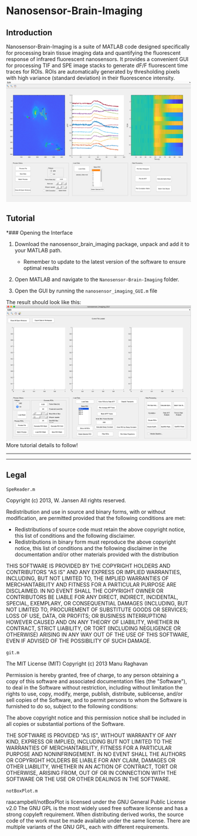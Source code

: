 # Nanosensor-Brain-Imaging

## Introduction

Nanosensor-Brain-Imaging is a suite of MATLAB code designed specifically for processing brain tissue imaging data and quantifying the fluorescent response of infrared fluorescent nanosensors. It provides a convenient GUI for processing TIF and SPE image stacks to generate dF/F fluorescent time traces for ROIs. ROIs are automatically generated by thresholding pixels with high variance (standard deviation) in their fluorescence intensity. 
![picture](readme_images/screenshot_gui.png)

## Tutorial

*### Opening the Interface
1.  Download the nanosensor_brain_imaging package, unpack and add it to your MATLAB path.
    * Remember to update to the latest version of the software to ensure optimal results

2. Open MATLAB and navigate to the `Nanosensor-Brain-Imaging` folder.

3. Open the GUI by running the `nanosensor_imaging_GUI.m` file


The result should look like this: ![opening the gui result](readme_images/opening_the_GUI_result.png)  <br>
More tutorial details to follow!

---


---
## Legal
`SpeReader.m`

Copyright (c) 2013, W. Jansen 
All rights reserved.

Redistribution and use in source and binary forms, with or without 
modification, are permitted provided that the following conditions are 
met:

* Redistributions of source code must retain the above copyright 
notice, this list of conditions and the following disclaimer. 
* Redistributions in binary form must reproduce the above copyright 
notice, this list of conditions and the following disclaimer in 
the documentation and/or other materials provided with the distribution

THIS SOFTWARE IS PROVIDED BY THE COPYRIGHT HOLDERS AND CONTRIBUTORS "AS IS" 
AND ANY EXPRESS OR IMPLIED WARRANTIES, INCLUDING, BUT NOT LIMITED TO, THE 
IMPLIED WARRANTIES OF MERCHANTABILITY AND FITNESS FOR A PARTICULAR PURPOSE 
ARE DISCLAIMED. IN NO EVENT SHALL THE COPYRIGHT OWNER OR CONTRIBUTORS BE 
LIABLE FOR ANY DIRECT, INDIRECT, INCIDENTAL, SPECIAL, EXEMPLARY, OR 
CONSEQUENTIAL DAMAGES (INCLUDING, BUT NOT LIMITED TO, PROCUREMENT OF 
SUBSTITUTE GOODS OR SERVICES; LOSS OF USE, DATA, OR PROFITS; OR BUSINESS 
INTERRUPTION) HOWEVER CAUSED AND ON ANY THEORY OF LIABILITY, WHETHER IN 
CONTRACT, STRICT LIABILITY, OR TORT (INCLUDING NEGLIGENCE OR OTHERWISE) 
ARISING IN ANY WAY OUT OF THE USE OF THIS SOFTWARE, EVEN IF ADVISED OF THE 
POSSIBILITY OF SUCH DAMAGE.

`git.m`

The MIT License (MIT)
Copyright (c) 2013 Manu Raghavan

Permission is hereby granted, free of charge, to any person obtaining a copy
of this software and associated documentation files (the "Software"), to deal
in the Software without restriction, including without limitation the rights
to use, copy, modify, merge, publish, distribute, sublicense, and/or sell
copies of the Software, and to permit persons to whom the Software is
furnished to do so, subject to the following conditions:

The above copyright notice and this permission notice shall be included in
all copies or substantial portions of the Software.

THE SOFTWARE IS PROVIDED "AS IS", WITHOUT WARRANTY OF ANY KIND, EXPRESS OR
IMPLIED, INCLUDING BUT NOT LIMITED TO THE WARRANTIES OF MERCHANTABILITY,
FITNESS FOR A PARTICULAR PURPOSE AND NONINFRINGEMENT. IN NO EVENT SHALL THE
AUTHORS OR COPYRIGHT HOLDERS BE LIABLE FOR ANY CLAIM, DAMAGES OR OTHER
LIABILITY, WHETHER IN AN ACTION OF CONTRACT, TORT OR OTHERWISE, ARISING FROM,
OUT OF OR IN CONNECTION WITH THE SOFTWARE OR THE USE OR OTHER DEALINGS IN
THE SOFTWARE.

`notBoxPlot.m`

raacampbell/notBoxPlot is licensed under the GNU General Public License v2.0
The GNU GPL is the most widely used free software license and has a strong copyleft requirement. When distributing derived works, the source code of the work must be made available under the same license. There are multiple variants of the GNU GPL, each with different requirements.
